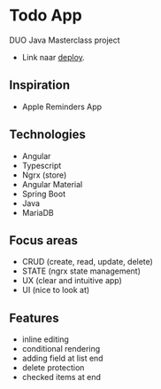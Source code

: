 # Todo App

DUO Java Masterclass project

- Link naar [deploy]().

## Inspiration

- Apple Reminders App

## Technologies

- Angular
- Typescript
- Ngrx (store)
- Angular Material
- Spring Boot
- Java
- MariaDB

## Focus areas

- CRUD (create, read, update, delete)
- STATE (ngrx state management)
- UX (clear and intuitive app)
- UI (nice to look at)

## Features

- inline editing
- conditional rendering
- adding field at list end
- delete protection
- checked items at end
